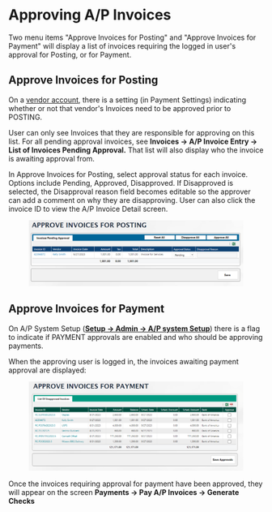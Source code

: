 # Approving A/P Invoices

Two menu items "Approve Invoices for Posting" and "Approve Invoices for Payment" will display a list of invoices requiring the logged in user's approval for Posting, or for Payment.

## Approve Invoices for Posting

On a [vendor account](../vendors/vendor-maintenance.md#payment-settings), there is a setting (in Payment Settings) indicating whether or not that vendor's Invoices need to be approved prior to POSTING.

User can only see Invoices that they are responsible for approving on this list. For all pending approval invoices, see **Invoices -> A/P Invoice Entry -> List of Invoices Pending Approval.** That list will also display who the invoice is awaiting approval from.

In Approve Invoices for Posting, select approval status for each invoice. Options include Pending, Approved, Disapproved. If Disapproved is selected, the Disapproval reason field becomes editable so the approver can add a comment on why they are disapproving. User can also click the invoice ID to view the A/P Invoice Detail screen.

<figure><img src="../../../.gitbook/assets/image (35) (1).png" alt=""><figcaption></figcaption></figure>

## Approve Invoices for Payment

On A/P System Setup ([**Setup -> Admin -> A/P system Setup**](../setup/admin/a-p-system-setup.md#payment-approvals)) there is a flag to indicate if PAYMENT approvals are enabled and who should be approving payments.

When the approving user is logged in, the invoices awaiting payment approval are displayed:

<figure><img src="../../../.gitbook/assets/image (36) (1).png" alt=""><figcaption></figcaption></figure>

Once the invoices requiring approval for payment have been approved, they will appear on the screen **Payments -> Pay A/P Invoices -> Generate Checks**

